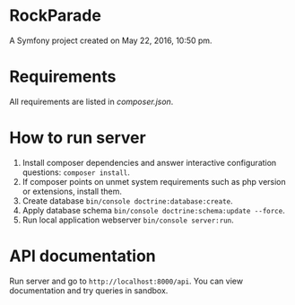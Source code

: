 RockParade
==========

A Symfony project created on May 22, 2016, 10:50 pm.

Requirements
============
All requirements are listed in *composer.json*.

How to run server
=================
1. Install composer dependencies and answer interactive configuration questions: `composer install`.
2. If composer points on unmet system requirements such as php version or extensions, install them.
3. Create database `bin/console doctrine:database:create`.
4. Apply database schema `bin/console doctrine:schema:update --force`.
5. Run local application webserver `bin/console server:run`.

API documentation
=================
Run server and go to `http://localhost:8000/api`. You can view documentation and try queries in sandbox.
